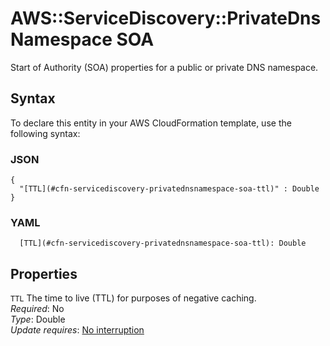 # AWS::ServiceDiscovery::PrivateDnsNamespace SOA<a name="aws-properties-servicediscovery-privatednsnamespace-soa"></a>

Start of Authority \(SOA\) properties for a public or private DNS namespace\.

## Syntax<a name="aws-properties-servicediscovery-privatednsnamespace-soa-syntax"></a>

To declare this entity in your AWS CloudFormation template, use the following syntax:

### JSON<a name="aws-properties-servicediscovery-privatednsnamespace-soa-syntax.json"></a>

```
{
  "[TTL](#cfn-servicediscovery-privatednsnamespace-soa-ttl)" : Double
}
```

### YAML<a name="aws-properties-servicediscovery-privatednsnamespace-soa-syntax.yaml"></a>

```
  [TTL](#cfn-servicediscovery-privatednsnamespace-soa-ttl): Double
```

## Properties<a name="aws-properties-servicediscovery-privatednsnamespace-soa-properties"></a>

`TTL` <a name="cfn-servicediscovery-privatednsnamespace-soa-ttl"></a>
The time to live \(TTL\) for purposes of negative caching\.  
_Required_: No  
_Type_: Double  
_Update requires_: [No interruption](https://docs.aws.amazon.com/AWSCloudFormation/latest/UserGuide/using-cfn-updating-stacks-update-behaviors.html#update-no-interrupt)
